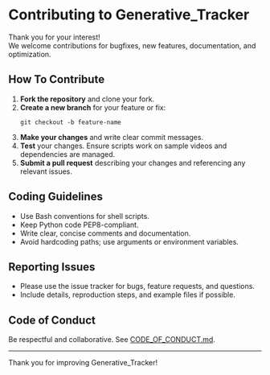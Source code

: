 # Contributing to Generative_Tracker

Thank you for your interest!  
We welcome contributions for bugfixes, new features, documentation, and optimization.

## How To Contribute

1. **Fork the repository** and clone your fork.
2. **Create a new branch** for your feature or fix:
   ```
   git checkout -b feature-name
   ```
3. **Make your changes** and write clear commit messages.
4. **Test** your changes. Ensure scripts work on sample videos and dependencies are managed.
5. **Submit a pull request** describing your changes and referencing any relevant issues.

## Coding Guidelines

- Use Bash conventions for shell scripts.
- Keep Python code PEP8-compliant.
- Write clear, concise comments and documentation.
- Avoid hardcoding paths; use arguments or environment variables.

## Reporting Issues

- Please use the issue tracker for bugs, feature requests, and questions.
- Include details, reproduction steps, and example files if possible.

## Code of Conduct

Be respectful and collaborative. See [CODE_OF_CONDUCT.md](CODE_OF_CONDUCT.md).

---
Thank you for improving Generative_Tracker!
